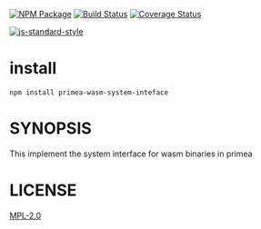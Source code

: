 [![NPM Package](https://img.shields.io/npm/v/primea-wasm-system-interface.svg?style=flat-square)](https://www.npmjs.org/package/primea-wasm-system-interfeace)
[![Build Status](https://img.shields.io/travis/primea/js-primea-wasm-system-interface.svg?branch=master&style=flat-square)](https://travis-ci.org/primea/js-primea-wasm-system-interface)
[![Coverage Status](https://img.shields.io/coveralls/primea/js-primea-wasm-system-interface.svg?style=flat-square)](https://coveralls.io/primea/js-primea-wasm-system-interface)

[![js-standard-style](https://cdn.rawgit.com/feross/standard/master/badge.svg)](https://github.com/feross/standard)  

# install

`npm install primea-wasm-system-inteface`

# SYNOPSIS 
This implement the system interface for wasm binaries in primea


# LICENSE
[MPL-2.0](https://tldrlegal.com/license/mozilla-public-license-2.0-(mpl-2))
